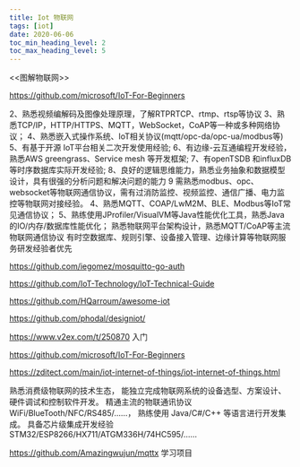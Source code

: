 ```yaml
---
title: Iot 物联网
tags: [iot]
date: 2020-06-06
toc_min_heading_level: 2
toc_max_heading_level: 5
---
```


<<图解物联网>>

https://github.com/microsoft/IoT-For-Beginners


2、熟悉视频编解码及图像处理原理，了解RTPRTCP、rtmp、rtsp等协议
3、熟悉TCP/IP，HTTP/HTTPS、MQTT，WebSocket，CoAP等一种或多种网络协议；
4、熟悉嵌入式操作系统、IoT相关协议(mqtt/opc-da/opc-ua/modbus等)
5、有基于开源 IoT平台相关二次开发使用经验;
6、有边缘-云互通编程开发经验，熟悉AWS greengrass、Service mesh 等开发框架;
7、有openTSDB 和influxDB等时序数据库实际开发经验;
8、良好的逻辑思维能力，熟悉业务抽象和数据模型设计，具有很强的分析问题和解决问题的能力
9 需熟悉modbus、opc、websocket等物联网通信协议，需有过消防监控、视频监控、通信广播、电力监控等物联网对接经验。
4、熟悉MQTT、COAP/LwM2M、BLE、Modbus等IoT常见通信协议；
5、熟练使用JProfiler/VisualVM等Java性能优化工具，熟悉Java的IO/内存/数据库性能优化；
熟悉物联网平台架构设计，熟悉MQTT/CoAP等主流物联网通信协议
有时空数据库、规则引擎、设备接入管理、边缘计算等物联网服务研发经验者优先

https://github.com/iegomez/mosquitto-go-auth

https://github.com/IoT-Technology/IoT-Technical-Guide

<!-- more -->

https://github.com/HQarroum/awesome-iot

https://github.com/phodal/designiot/

https://www.v2ex.com/t/250870 入门

https://github.com/microsoft/IoT-For-Beginners

https://zditect.com/main/iot-internet-of-things/iot-internet-of-things.html

熟悉消费级物联网的技术生态， 能独立完成物联网系统的设备选型、方案设计、硬件调试和控制软件开发。
精通主流的物联通讯协议 WiFi/BlueTooth/NFC/RS485/……， 熟练使用 Java/C#/C++ 等语言进行开发集成。
具备芯片级集成开发经验 STM32/ESP8266/HX711/ATGM336H/74HC595/……

https://github.com/Amazingwujun/mqttx 学习项目
